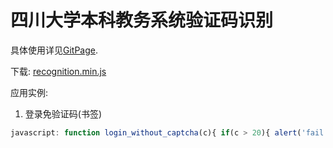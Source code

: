 # 四川大学本科教务系统验证码识别
具体使用详见[GitPage](http://scu.edu.pl/scu_captcha_recognition/). 

下载: [recognition.min.js](http://scu.edu.pl/scu_captcha_recognition/download/recognition.min.js)

应用实例: 

1. 登录免验证码(书签)
```javascript
javascript: function login_without_captcha(c){ if(c > 20){ alert('fail to recognize!'); }else{ c++; var usr = document.getElementById('input_username').value; var pwd = document.getElementById('input_password').value; getCaptcha().then(res=>getLabels(res)).then(res=>{ var xhr = new XMLHttpRequest(); xhr.open('post','/j_spring_security_check'); xhr.setRequestHeader('Content-Type','application/x-www-form-urlencoded'); xhr.send('j_username='+ usr +'&j_password='+ pwd +'&j_captcha='+ res); xhr.onload=function(){ if(/badCaptcha/.test(xhr.responseURL)){ login_without_captcha(c); }else{ window.location.href=xhr.responseURL; } } }); } }; var s = document.createElement('script'); s.src='http://scu.edu.pl/scu_captcha_recognition/download/recognition.min.js'; document.body.appendChild(s); s.onload=function(){ document.getElementById('captchaImg').style='display:none'; document.getElementById('input_checkcode').style='display:none'; document.getElementById('loginButton').onclick =function(e){ e.preventDefault(); login_without_captcha(0); }; }; void 0;
```
